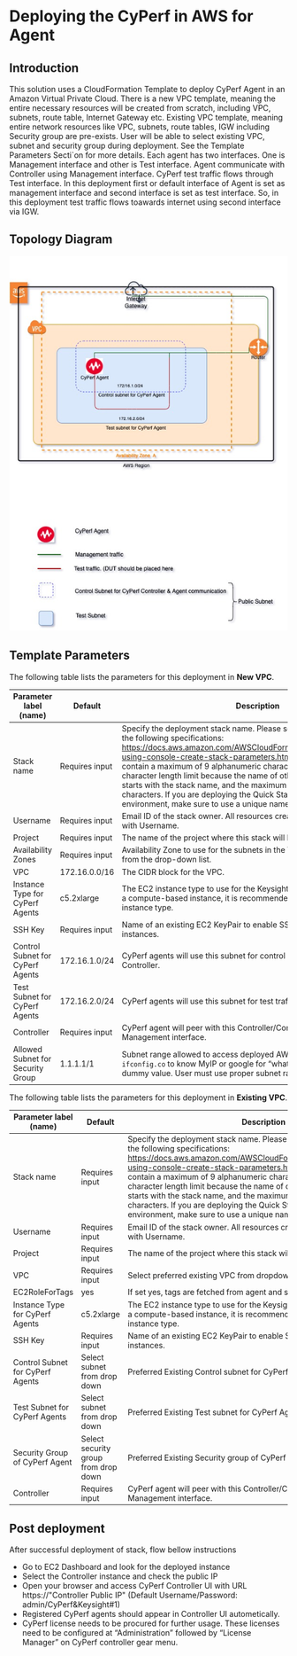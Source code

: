 # Deploying the CyPerf in AWS for Agent      
## Introduction
This solution uses a CloudFormation Template to deploy CyPerf Agent in an Amazon Virtual Private Cloud.
There is a new VPC template, meaning the entire necessary resources will be created from scratch, including VPC, subnets, route table, Internet Gateway etc. 
Existing VPC template, meaning entire network resources like VPC, subnets, route tables, IGW including Security group are pre-exists. User will be able to select existing VPC, subnet and security group during deployment.
See the Template Parameters Secti`on for more details. Each agent has two interfaces. One is Management interface and other is Test interface. Agent communicate with Controller using Management interface. CyPerf test traffic flows through Test interface.  In this deployment first or default interface of Agent is set as management interface and second interface is set as test interface. So, in this deployment test traffic flows toawards internet using second interface via IGW.

## Topology Diagram
![single_agent](cyperf_single_agent_publicsubnet.jpg)

## Template Parameters

The following table lists the parameters for this deployment in **New VPC**.

| **Parameter label (name)**                  | **Default**            | **Description**  |
| ----------------------- | ----------------- | ----- |
| Stack name            | Requires input   | Specify the deployment stack name. Please select the stack name as per the following specifications: https://docs.aws.amazon.com/AWSCloudFormation/latest/UserGuide/cfn-using-console-create-stack-parameters.html. The stack name can contain a maximum of 9 alphanumeric characters. Amazon imposes this character length limit because the name of other resources from this stack starts with the stack name, and the maximum resource name length is 64 characters. If you are deploying the Quick Start multiple times in the same environment, make sure to use a unique name. |
| Username      | Requires input       | Email ID of the stack owner. All resources created by this stack are tagged with Username. |
| Project | Requires input | The name of the project where this stack will be used. |
| Availability Zones | Requires input | Availability Zone to use for the subnets in the VPC. Select Availability Zone from the drop-down list. |
| VPC | 172.16.0.0/16 |The CIDR block for the VPC. |
| Instance Type for CyPerf Agents | c5.2xlarge | The EC2 instance type to use for the Keysight CyPerf Agent instances. For a compute-based instance, it is recommended to use at least c5.2xlarge instance type. |
| SSH Key                   | Requires input            | Name of an existing EC2 KeyPair to enable SSH access to the CyPerf instances.  |
| Control Subnet for CyPerf Agents                   | 172.16.1.0/24            | CyPerf agents will use this subnet for control plane communication with Controller.  |
| Test Subnet for CyPerf Agents                   | 172.16.2.0/24            | CyPerf agents will use this subnet for test traffic.  |
| Controller               | Requires input   | CyPerf agent  will peer with this Controller/Controller-proxy using Management interface.  |
| Allowed Subnet for Security Group                   | 1.1.1.1/1            | Subnet range allowed to access deployed AWS resources. Execute `curl ifconfig.co` to know MyIP or google for “what is my IP”. Default value is dummy value. User must use proper subnet range.   |

The following table lists the parameters for this deployment in **Existing VPC**.

| **Parameter label (name)**                   | **Default**            | **Description**  |
| ----------------------- | ----------------- | ----- |
| Stack name            | Requires input   | Specify the deployment stack name. Please select the stack name as per the following specifications: https://docs.aws.amazon.com/AWSCloudFormation/latest/UserGuide/cfn-using-console-create-stack-parameters.html. The stack name can contain a maximum of 9 alphanumeric characters. Amazon imposes this character length limit because the name of other resources from this stack starts with the stack name, and the maximum resource name length is 64 characters. If you are deploying the Quick Start multiple times in the same environment, make sure to use a unique name. |
| Username      | Requires input       | Email ID of the stack owner. All resources created by this stack are tagged with Username. |
| Project | Requires input | The name of the project where this stack will be used. |
| VPC | Requires input | Select preferred existing VPC from dropdown. |
| EC2RoleForTags | yes | If set yes, tags are fetched from agent and send to Controller. |
| Instance Type for CyPerf Agents | c5.2xlarge | The EC2 instance type to use for the Keysight CyPerf Agent instances. For a compute-based instance, it is recommended to use at least c5.2xlarge instance type. |
| SSH Key                   | Requires input            | Name of an existing EC2 KeyPair to enable SSH access to the CyPerf instances.  |
| Control Subnet for CyPerf Agents                   | Select subnet from drop down            | Preferred Existing Control subnet for CyPerf Agent.  |
| Test Subnet for CyPerf Agents                   | Select subnet from drop down            | Preferred Existing Test subnet for CyPerf Agent.  |
| Security Group of CyPerf Agent                   | Select security group from drop down            | Preferred Existing Security group of CyPerf Agent.   |
| Controller               | Requires input   | CyPerf agent  will peer with this Controller/Controller-proxy using Management interface.  |

## Post deployment

After successful deployment of stack, flow bellow instructions

-	Go to EC2 Dashboard and look for the deployed instance
-	Select the Controller instance and check the public IP 
-	Open your browser and access CyPerf Controller UI with URL https://"Controller Public IP" (Default Username/Password: admin/CyPerf&Keysight#1)
-   Registered CyPerf agents should appear in Controller UI autometically.
-   CyPerf license needs to be procured for further usage. These licenses need to be configured at “Administration” followed by “License Manager” on CyPerf controller gear menu.
